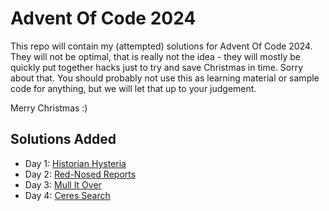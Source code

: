 Advent Of Code 2024
===================

This repo will contain my (attempted) solutions for Advent Of Code 2024. They will not be optimal, that is really not
the idea - they will mostly be quickly put together hacks just to try and save Christmas in time. Sorry about that. You
should probably not use this as learning material or sample code for anything, but we will let that up to your
judgement.

Merry Christmas :)

Solutions Added
---------------

- Day 1: [Historian Hysteria](./001/)
- Day 2: [Red-Nosed Reports](./002/)
- Day 3: [Mull It Over](./003/)
- Day 4: [Ceres Search](./004/)
